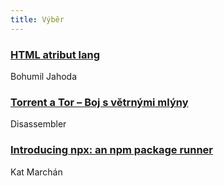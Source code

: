 ```yaml
---
title: Výběr
---
```


### [HTML atribut lang](http://jecas.cz/lang)
Bohumil Jahoda

### [Torrent a Tor – Boj s větrnými mlýny](https://www.dasm.cz/clanek/torrent-a-tor-boj-s-vetrnymi-mlyny)
Disassembler

### [Introducing npx: an npm package runner](https://medium.com/@maybekatz/introducing-npx-an-npm-package-runner-55f7d4bd282b)
Kat Marchán
